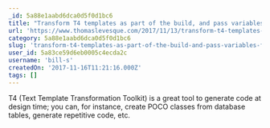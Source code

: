 ```yaml
---
_id: 5a88e1aabd6dca0d5f0d1bc6
title: "Transform T4 templates as part of the build, and pass variables from the project"
url: 'https://www.thomaslevesque.com/2017/11/13/transform-t4-templates-as-part-of-the-build-and-pass-variables-from-the-project/'
category: 5a88e1aabd6dca0d5f0d1bc6
slug: 'transform-t4-templates-as-part-of-the-build-and-pass-variables-from-the-project'
user_id: 5a83ce59d6eb0005c4ecda2c
username: 'bill-s'
createdOn: '2017-11-16T11:21:16.000Z'
tags: []
---
```


T4 (Text Template Transformation Toolkit) is a great tool to generate code at design time; you can, for instance, create POCO classes from database tables, generate repetitive code, etc.
